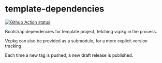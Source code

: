 # template-dependencies

[![Github Action status](../../workflows/Build\%20and\%20Release/badge.svg)](../../actions)

Bootstrap dependencies for template project, fetching vcpkg in the process.

Vcpkg can also be provided as a submodule, for a more explicit version tracking.

Each time a new tag is pushed, a new draft release is published.